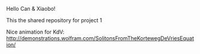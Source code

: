 Hello Can & Xiaobo!

This the shared repository for project 1

Nice animation for KdV: http://demonstrations.wolfram.com/SolitonsFromTheKortewegDeVriesEquation/
